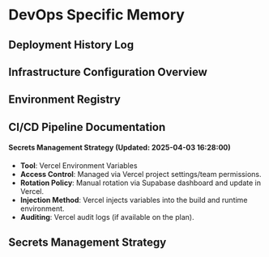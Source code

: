 # DevOps Specific Memory

## Deployment History Log
<!-- Append deployment details using the format below -->
<!-- ### Deployment: [YYYY-MM-DD HH:MM:SS] -->
<!-- - **Env**: [Staging/Prod] / **Comps**: [List/All] / **Version**: [ID] / **Trigger**: [Manual/CI] / **Status**: [Success/Fail/Rollback] / **Duration**: [time] / **Rollback**: [ID] / **Notes**: [link/details] -->

## Infrastructure Configuration Overview
<!-- Append infra config details using the format below -->
<!-- ### Infra Config: [Env] - [Component] - [YYYY-MM-DD HH:MM:SS] -->
<!-- - **Provider**: [AWS/GCP/Vercel] / **Region**: [id] / **Version**: [e.g., EKS 1.28] / **Config**: [Key details] / **ManagedBy**: [IaC/Manual/Platform] / **IaC Link**: [`path`] -->

## Environment Registry
<!-- Append environment details using the format below -->
<!-- ### Environment: [Name] - [YYYY-MM-DD HH:MM:SS] -->
<!-- - **Purpose**: [desc] / **URL**: [url] / **Access**: [VPN/Public] / **Services**: [list] / **Data**: [Ephemeral/Persistent] / **Status**: [Active/Maint] / **Owner**: [Team] -->

## CI/CD Pipeline Documentation
<!-- Append pipeline details using the format below -->
<!-- ### Pipeline: [Name] - [YYYY-MM-DD HH:MM:SS] -->
<!-- - **Tool**: [GitHub Actions/Vercel] / **Trigger**: [Push/Tag/PR] / **Repo**: [link] / **Workflow**: [`path`/Platform] / **Stages**: [Build>Test>Scan>Deploy] / **Vars**: [Non-secret] -->

#### Secrets Management Strategy (Updated: 2025-04-03 16:28:00)
- **Tool**: Vercel Environment Variables
- **Access Control**: Managed via Vercel project settings/team permissions.
- **Rotation Policy**: Manual rotation via Supabase dashboard and update in Vercel.
- **Injection Method**: Vercel injects variables into the build and runtime environment.
- **Auditing**: Vercel audit logs (if available on the plan).
## Secrets Management Strategy
<!-- Update strategy notes here -->
<!-- #### Secrets Management Strategy (Updated: [YYYY-MM-DD HH:MM:SS]) -->
<!-- - **Tool**: [e.g., HashiCorp Vault, AWS Secrets Manager, Vercel Env Vars] -->
<!-- - **Access Control**: [How access is granted] -->
<!-- - **Rotation Policy**: [Frequency and method] -->
<!-- - **Injection Method**: [How secrets are provided] -->
<!-- - **Auditing**: [How access/changes are logged] -->